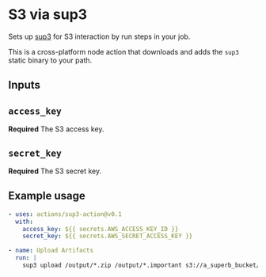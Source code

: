# S3 via sup3

Sets up [sup3](https://github.com/lsr0/sup3) for S3 interaction by run steps in your job.

This is a cross-platform node action that downloads and adds the `sup3` static binary to your path.

## Inputs

## `access_key`

**Required** The S3 access key.

## `secret_key`

**Required** The S3 secret key.

## Example usage

```yml
- uses: actions/sup3-action@v0.1
  with:
    access_key: ${{ secrets.AWS_ACCESS_KEY_ID }}
    secret_key: ${{ secrets.AWS_SECRET_ACCESS_KEY }}

- name: Upload Artifacts
  run: |
    sup3 upload /output/*.zip /output/*.important s3://a_superb_bucket/some_path/

```


